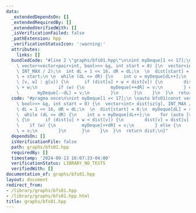 ```yaml
---
data:
  _extendedDependsOn: []
  _extendedRequiredBy: []
  _extendedVerifiedWith: []
  _isVerificationFailed: false
  _pathExtension: hpp
  _verificationStatusIcon: ':warning:'
  attributes:
    links: []
  bundledCode: "#line 2 \"graphs/bfs01.hpp\"\n\nint myDeque[1 << 17];\n \nauto bfs01(const\
    \ vector<vector<pair<int, bool>>> &g, int start = 0) {\n  vector<int> dist(sz(g),\
    \ INT_MAX / 2);\n  int dL = 1 << 16, dR = dL;\n  \n  dist[start] = 0;\n  myDeque[dL]\
    \ = start;\n \n  while (dL <= dR) {\n    int u = myDeque[dL++];\n    for (auto\
    \ [v, w] : g[u]) {\n      if (dist[u] + w < dist[v]) {\n        dist[v] = dist[u]\
    \ + w;\n        if (w) {\n          myDeque[++dR] = v;\n        } else {\n   \
    \       myDeque[--dL] = v;\n        }\n      }\n    }\n  }\n  return dist;\n}\n"
  code: "#pragma once\n\nint myDeque[1 << 17];\n \nauto bfs01(const vector<vector<pair<int,\
    \ bool>>> &g, int start = 0) {\n  vector<int> dist(sz(g), INT_MAX / 2);\n  int\
    \ dL = 1 << 16, dR = dL;\n  \n  dist[start] = 0;\n  myDeque[dL] = start;\n \n\
    \  while (dL <= dR) {\n    int u = myDeque[dL++];\n    for (auto [v, w] : g[u])\
    \ {\n      if (dist[u] + w < dist[v]) {\n        dist[v] = dist[u] + w;\n    \
    \    if (w) {\n          myDeque[++dR] = v;\n        } else {\n          myDeque[--dL]\
    \ = v;\n        }\n      }\n    }\n  }\n  return dist;\n}"
  dependsOn: []
  isVerificationFile: false
  path: graphs/bfs01.hpp
  requiredBy: []
  timestamp: '2024-09-13 16:07:33-04:00'
  verificationStatus: LIBRARY_NO_TESTS
  verifiedWith: []
documentation_of: graphs/bfs01.hpp
layout: document
redirect_from:
- /library/graphs/bfs01.hpp
- /library/graphs/bfs01.hpp.html
title: graphs/bfs01.hpp
---
```

